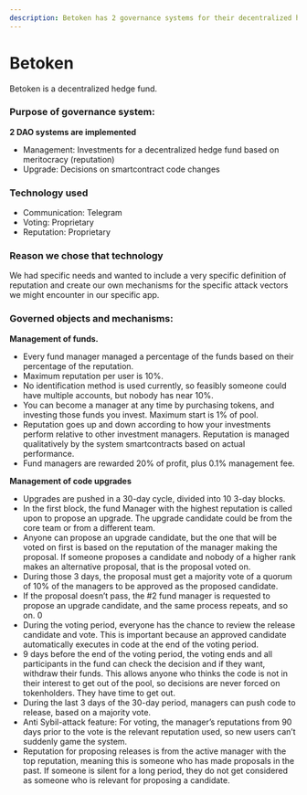 ```yaml
---
description: Betoken has 2 governance systems for their decentralized hedge fund
---
```


# Betoken

Betoken is a decentralized hedge fund.

### **Purpose of governance system:**

**2 DAO systems are implemented**

* Management: Investments for a decentralized hedge fund based on meritocracy \(reputation\)
* Upgrade: Decisions on smartcontract code changes

### **Technology used**

*  Communication: Telegram
* Voting: Proprietary
* Reputation: Proprietary

### **Reason we chose that technology**

We had specific needs and wanted to include a very specific definition of reputation and create our own mechanisms for the specific attack vectors we might encounter in our specific app.

### **Governed objects and mechanisms:**

**Management of funds.**

* Every fund manager managed a percentage of the funds based on their percentage of the reputation.
* Maximum reputation per user is 10%.
* No identification method is used currently, so feasibly someone could have multiple accounts, but nobody has near 10%.
*  You can become a manager at any time by purchasing tokens, and investing those funds you invest. Maximum start is 1% of pool.
* Reputation goes up and down according to how your investments perform relative to other investment managers. Reputation is managed qualitatively by the system smartcontracts based on actual performance.
*  Fund managers are rewarded 20% of profit, plus 0.1% management fee.

**Management of code upgrades**

*  Upgrades are pushed in a 30-day cycle, divided into 10 3-day blocks.
* In the first block, the fund Manager with the highest reputation is called upon to propose an upgrade. The upgrade candidate could be from the core team or from a different team.
* Anyone can propose an upgrade candidate, but the one that will be voted on first is based on the reputation of the manager making the proposal. If someone proposes a candidate and nobody of a higher rank makes an alternative proposal, that is the proposal voted on.
* During those 3 days, the proposal must get a majority vote of a quorum of 10% of the managers to be approved as the proposed candidate.
* If the proposal doesn’t pass, the \#2 fund manager is requested to propose an upgrade candidate, and the same process repeats, and so on. 0
*  During the voting period, everyone has the chance to review the release candidate and vote. This is important because an approved candidate automatically executes in code at the end of the voting period.
* 9 days before the end of the voting period, the voting ends and all participants in the fund can check the decision and if they want, withdraw their funds. This allows anyone who thinks the code is not in their interest to get out of the pool, so decisions are never forced on tokenholders. They have time to get out.
* During the last 3 days of the 30-day period, managers can push code to release, based on a majority vote.
* Anti Sybil-attack feature: For voting, the manager’s reputations from 90 days prior to the vote is the relevant reputation used, so new users can’t suddenly game the system.
* Reputation for proposing releases is from the active manager with the top reputation, meaning this is someone who has made proposals in the past. If someone is silent for a long period, they do not get considered as someone who is relevant for proposing a candidate.

